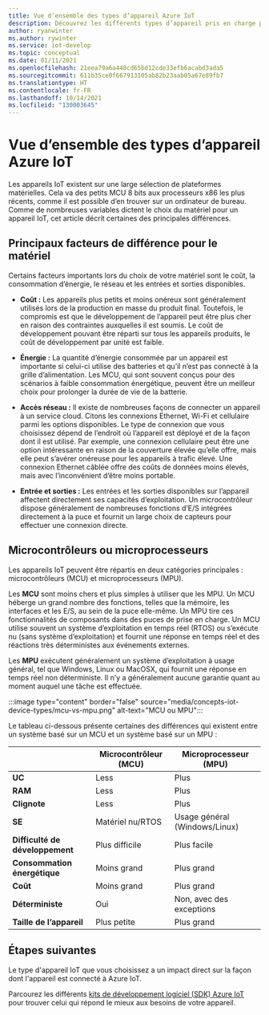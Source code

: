 ```yaml
---
title: Vue d’ensemble des types d’appareil Azure IoT
description: Découvrez les différents types d’appareil pris en charge par Azure IoT et les outils disponibles.
author: ryanwinter
ms.author: rywinter
ms.service: iot-develop
ms.topic: conceptual
ms.date: 01/11/2021
ms.openlocfilehash: 21eea79a6a448cd65bd12cde33efb6acabd3ada5
ms.sourcegitcommit: 611b35ce0f667913105ab82b23aab05a67e89fb7
ms.translationtype: HT
ms.contentlocale: fr-FR
ms.lasthandoff: 10/14/2021
ms.locfileid: "130003645"
---
```

# <a name="overview-of-azure-iot-device-types"></a>Vue d’ensemble des types d’appareil Azure IoT
Les appareils IoT existent sur une large sélection de plateformes matérielles. Cela va des petits MCU 8 bits aux processeurs x86 les plus récents, comme il est possible d’en trouver sur un ordinateur de bureau. Comme de nombreuses variables dictent le choix du matériel pour un appareil IoT, cet article décrit certaines des principales différences.

## <a name="key-hardware-differentiators"></a>Principaux facteurs de différence pour le matériel
Certains facteurs importants lors du choix de votre matériel sont le coût, la consommation d’énergie, le réseau et les entrées et sorties disponibles.

* **Coût :** Les appareils plus petits et moins onéreux sont généralement utilisés lors de la production en masse du produit final. Toutefois, le compromis est que le développement de l’appareil peut être plus cher en raison des contraintes auxquelles il est soumis. Le coût de développement pouvant être réparti sur tous les appareils produits, le coût de développement par unité est faible.

* **Énergie :** La quantité d’énergie consommée par un appareil est importante si celui-ci utilise des batteries et qu’il n’est pas connecté à la grille d’alimentation. Les MCU, qui sont souvent conçus pour des scénarios à faible consommation énergétique, peuvent être un meilleur choix pour prolonger la durée de vie de la batterie.

* **Accès réseau :** Il existe de nombreuses façons de connecter un appareil à un service cloud. Citons les connexions Ethernet, Wi-Fi et cellulaire parmi les options disponibles. Le type de connexion que vous choisissez dépend de l’endroit où l’appareil est déployé et de la façon dont il est utilisé. Par exemple, une connexion cellulaire peut être une option intéressante en raison de la couverture élevée qu’elle offre, mais elle peut s’avérer onéreuse pour les appareils à trafic élevé. Une connexion Ethernet câblée offre des coûts de données moins élevés, mais avec l’inconvénient d’être moins portable.

* **Entrée et sorties :** Les entrées et les sorties disponibles sur l’appareil affectent directement ses capacités d’exploitation. Un microcontrôleur dispose généralement de nombreuses fonctions d’E/S intégrées directement à la puce et fournit un large choix de capteurs pour effectuer une connexion directe.

## <a name="microcontrollers-vs-microprocessors"></a>Microcontrôleurs ou microprocesseurs
Les appareils IoT peuvent être répartis en deux catégories principales : microcontrôleurs (MCU) et microprocesseurs (MPU).

Les **MCU** sont moins chers et plus simples à utiliser que les MPU. Un MCU héberge un grand nombre des fonctions, telles que la mémoire, les interfaces et les E/S, au sein de la puce elle-même. Un MPU tire ces fonctionnalités de composants dans des puces de prise en charge. Un MCU utilise souvent un système d’exploitation en temps réel (RTOS) ou s’exécute nu (sans système d’exploitation) et fournit une réponse en temps réel et des réactions très déterministes aux événements externes.

Les **MPU** exécutent généralement un système d’exploitation à usage général, tel que Windows, Linux ou MacOSX, qui fournit une réponse en temps réel non déterministe. Il n’y a généralement aucune garantie quant au moment auquel une tâche est effectuée. 

:::image type="content" border="false" source="media/concepts-iot-device-types/mcu-vs-mpu.png" alt-text="MCU ou MPU":::

Le tableau ci-dessous présente certaines des différences qui existent entre un système basé sur un MCU et un système basé sur un MPU :

||Microcontrôleur (MCU)|Microprocesseur (MPU)|
|-|-|-|
|**UC**| Less | Plus |
|**RAM**| Less | Plus |
|**Clignote**| Less | Plus |
|**SE**| Matériel nu/RTOS | Usage général (Windows/Linux) |
|**Difficulté de développement**| Plus difficile | Plus facile |
|**Consommation énergétique**| Moins grand | Plus grand |
|**Coût**| Moins grand | Plus grand |
|**Déterministe**| Oui | Non, avec des exceptions |
|**Taille de l’appareil**| Plus petite | Plus grand |

## <a name="next-steps"></a>Étapes suivantes
Le type d'appareil IoT que vous choisissez a un impact direct sur la façon dont l'appareil est connecté à Azure IoT.

Parcourez les différents [kits de développement logiciel (SDK) Azure IoT](about-iot-sdks.md) pour trouver celui qui répond le mieux aux besoins de votre appareil.
